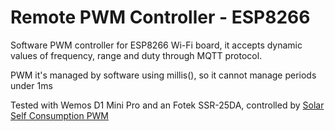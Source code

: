 # Remote PWM Controller - ESP8266
Software PWM controller for ESP8266 Wi-Fi board, it accepts dynamic values of frequency, range and duty through MQTT protocol.

PWM it's managed by software using millis(), so it cannot manage periods under 1ms

Tested with Wemos D1 Mini Pro and an Fotek SSR-25DA, controlled by [Solar Self Consumption PWM](https://github.com/mobot95/SolarSelfConsumptionPWM)
